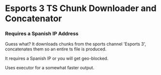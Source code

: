 # Esports 3 TS Chunk Downloader and Concatenator #

### Requires a Spanish IP Address ###

Guess what? It downloads chunks from the sports channel 'Esports 3', concatenates them so an entire ts file is produced.

It requires a Spanish IP or you will get geo-blocked.

Uses executor for a somewhat faster output.
